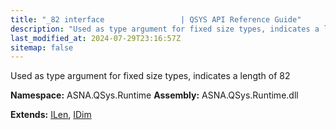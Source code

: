 ```yaml
---
title: "_82 interface                 | QSYS API Reference Guide"
description: "Used as type argument for fixed size types, indicates a length of 82  "
last_modified_at: 2024-07-29T23:16:57Z
sitemap: false
---
```


Used as type argument for fixed size types, indicates a length of 82 

**Namespace:** ASNA.QSys.Runtime
**Assembly:** ASNA.QSys.Runtime.dll

**Extends:** [ILen](/reference/runtime/qsys-runtime/i-len.html), [IDim](/reference/runtime/qsys-runtime/i-dim.html)
<br>
<br>
